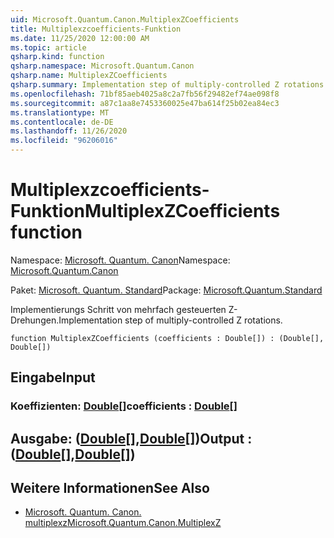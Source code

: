 ```yaml
---
uid: Microsoft.Quantum.Canon.MultiplexZCoefficients
title: Multiplexzcoefficients-Funktion
ms.date: 11/25/2020 12:00:00 AM
ms.topic: article
qsharp.kind: function
qsharp.namespace: Microsoft.Quantum.Canon
qsharp.name: MultiplexZCoefficients
qsharp.summary: Implementation step of multiply-controlled Z rotations.
ms.openlocfilehash: 71bf85aeb4025a8c2a7fb56f29482ef74ae098f8
ms.sourcegitcommit: a87c1aa8e7453360025e47ba614f25b02ea84ec3
ms.translationtype: MT
ms.contentlocale: de-DE
ms.lasthandoff: 11/26/2020
ms.locfileid: "96206016"
---
```

# <a name="multiplexzcoefficients-function"></a><span data-ttu-id="e8883-102">Multiplexzcoefficients-Funktion</span><span class="sxs-lookup"><span data-stu-id="e8883-102">MultiplexZCoefficients function</span></span>

<span data-ttu-id="e8883-103">Namespace: [Microsoft. Quantum. Canon](xref:Microsoft.Quantum.Canon)</span><span class="sxs-lookup"><span data-stu-id="e8883-103">Namespace: [Microsoft.Quantum.Canon](xref:Microsoft.Quantum.Canon)</span></span>

<span data-ttu-id="e8883-104">Paket: [Microsoft. Quantum. Standard](https://nuget.org/packages/Microsoft.Quantum.Standard)</span><span class="sxs-lookup"><span data-stu-id="e8883-104">Package: [Microsoft.Quantum.Standard](https://nuget.org/packages/Microsoft.Quantum.Standard)</span></span>


<span data-ttu-id="e8883-105">Implementierungs Schritt von mehrfach gesteuerten Z-Drehungen.</span><span class="sxs-lookup"><span data-stu-id="e8883-105">Implementation step of multiply-controlled Z rotations.</span></span>

```qsharp
function MultiplexZCoefficients (coefficients : Double[]) : (Double[], Double[])
```


## <a name="input"></a><span data-ttu-id="e8883-106">Eingabe</span><span class="sxs-lookup"><span data-stu-id="e8883-106">Input</span></span>

### <a name="coefficients--double"></a><span data-ttu-id="e8883-107">Koeffizienten: [Double](xref:microsoft.quantum.lang-ref.double)[]</span><span class="sxs-lookup"><span data-stu-id="e8883-107">coefficients : [Double](xref:microsoft.quantum.lang-ref.double)[]</span></span>





## <a name="output--doubledouble"></a><span data-ttu-id="e8883-108">Ausgabe: ([Double](xref:microsoft.quantum.lang-ref.double)[],[Double](xref:microsoft.quantum.lang-ref.double)[])</span><span class="sxs-lookup"><span data-stu-id="e8883-108">Output : ([Double](xref:microsoft.quantum.lang-ref.double)[],[Double](xref:microsoft.quantum.lang-ref.double)[])</span></span>



## <a name="see-also"></a><span data-ttu-id="e8883-109">Weitere Informationen</span><span class="sxs-lookup"><span data-stu-id="e8883-109">See Also</span></span>

- [<span data-ttu-id="e8883-110">Microsoft. Quantum. Canon. multiplexz</span><span class="sxs-lookup"><span data-stu-id="e8883-110">Microsoft.Quantum.Canon.MultiplexZ</span></span>](xref:Microsoft.Quantum.Canon.MultiplexZ)